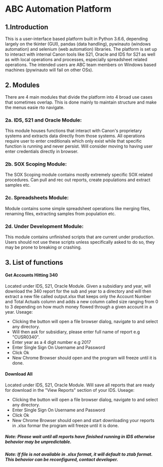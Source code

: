 # ABC Automation Platform
## 1.Introduction
This is a user-interface based platform built in Python 3.6.6, depending largely on the tkinter (GUI), pandas (data handling), pywinauto (windows automation) and selenium (web automation) libraries. The platform is set up to interact with internal Canon tools like S21, Oracle and IDS for S21 as well as with local operations and processes, especially spreadsheet related operations.
The intended users are ABC team members on Windows based machines (pywinauto will fail on other OSs). 

## 2. Modules
There are 4 main modules that divide the platform into 4 broad use cases that sometimes overlap. This is done mainly to maintain structure and make the menus easie rto navigate.

### 2a. IDS, S21 and Oracle Module:
This module houses functions that interact with Canon's proprietary systems and extracts data directly from those systems. All operations require user to enter creditionals which only exist while that specific function is running and never persist. Will consider moving to having user enter credentials directly in browser.

### 2b. SOX Scoping Module:
The SOX Scoping module contains mostly extremely specific SOX related procedures. Can pull and rec out reports, create populations and extract samples etc.

### 2c. Spreadsheets Module:
Module contains some simple spreadsheet operations like merging files, renaming files, extracting samples from population etc.

### 2d. Under Development Module:
This module contains unfinished scripts that are current under production. Users should not use these scripts unless specifically asked to do so, they may be prone to breaking or crashing.

## 3. List of functions

#### Get Accounts Hitting 340
Located under IDS, S21, Oracle Module.
Given a subsidiary and year, will download the 340 report for the sub and year to a directory and will then extract a new file called output.xlsx that keeps only the Account Number and Total Actuals column and adds a new column called size ranging from 0 to 3 depending on how much money flowed through a given account in a year.
Useage:
- Clicking the button will open a file browser dialog, navigate to and select any directory. 
- Will then ask for subsidiary, please enter full name of report e.g "CUSR0340".
- Enter year as a 4 digit number e.g 2017
- Enter Single Sign On Username and Password
- Click Ok
- New Chrome Browser should open and the program will freeze until it is done.

#### Download All
Located under IDS, S21, Oracle Module.
Will save all reports that are ready for download in the "View Reports" section of your IDS.
Useage:
- Clicking the button will open a file browser dialog, navigate to and select any directory. 
- Enter Single Sign On Username and Password
- Click Ok
- New Chrome Browser should open and start downloading your reports in .xlsx formar the program will freeze until it is done.

##### Note: Please wait until all reports have finished running in IDS otherwise behavior may be unpredictable.
##### Note: If file is not available in .xlsx format, it will default to ztab format. This behavior can be reconfigured, contact developer.
